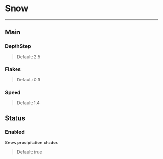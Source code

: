 # Snow

---

## Main

### DepthStep

>Default: 2.5

### Flakes

>Default: 0.5

### Speed

>Default: 1.4

## Status

### Enabled

 Snow precipitation shader.

>Default: true
